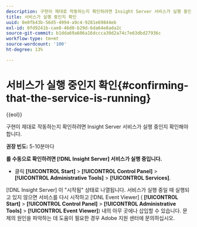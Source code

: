 ```yaml
---
description: 구현이 제대로 작동하는지 확인하려면 Insight Server 서비스가 실행 중인지 확인해야 합니다.
title: 서비스가 실행 중인지 확인
uuid: 0e0fb43b-56d5-4994-a9c4-9281e69844eb
exl-id: 0fd9241b-cae8-46d0-b29d-6da64e8ada2c
source-git-commit: b1dda69a606a16dccca30d2a74c7e63dbd27936c
workflow-type: tm+mt
source-wordcount: '100'
ht-degree: 13%

---
```


# 서비스가 실행 중인지 확인{#confirming-that-the-service-is-running}

{{eol}}

구현이 제대로 작동하는지 확인하려면 Insight Server 서비스가 실행 중인지 확인해야 합니다.

**권장 빈도:** 5-10분마다

**를 수동으로 확인하려면 [!DNL Insight Server] 서비스가 실행 중입니다.**

* 클릭 **[!UICONTROL Start]** > **[!UICONTROL Control Panel]** > **[!UICONTROL Administrative Tools]** > **[!UICONTROL Services]**.

[!DNL Insight Server] 이 &quot;시작됨&quot; 상태로 나열됩니다. 서비스가 실행 중일 때 실행되고 있지 않으면 서비스를 다시 시작하고 [!DNL Event Viewer] ( **[!UICONTROL Start]** > **[!UICONTROL Control Panel]** > **[!UICONTROL Administrative Tools]** > **[!UICONTROL Event Viewer]**) 내의 아무 곳에나 삽입할 수 있습니다. 문제의 원인을 파악하는 데 도움이 필요한 경우 Adobe 지원 센터에 문의하십시오.
